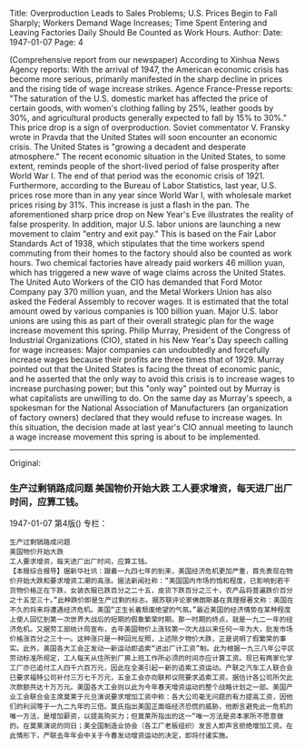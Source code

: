 Title: Overproduction Leads to Sales Problems; U.S. Prices Begin to Fall Sharply; Workers Demand Wage Increases; Time Spent Entering and Leaving Factories Daily Should Be Counted as Work Hours.
Author:
Date: 1947-01-07
Page: 4

(Comprehensive report from our newspaper) According to Xinhua News Agency reports: With the arrival of 1947, the American economic crisis has become more serious, primarily manifested in the sharp decline in prices and the rising tide of wage increase strikes. Agence France-Presse reports: "The saturation of the U.S. domestic market has affected the price of certain goods, with women's clothing falling by 25%, leather goods by 30%, and agricultural products generally expected to fall by 15% to 30%." This price drop is a sign of overproduction. Soviet commentator V. Fransky wrote in Pravda that the United States will soon encounter an economic crisis. The United States is "growing a decadent and desperate atmosphere." The recent economic situation in the United States, to some extent, reminds people of the short-lived period of false prosperity after World War I. The end of that period was the economic crisis of 1921. Furthermore, according to the Bureau of Labor Statistics, last year, U.S. prices rose more than in any year since World War I, with wholesale market prices rising by 31%. This increase is just a flash in the pan. The aforementioned sharp price drop on New Year's Eve illustrates the reality of false prosperity. In addition, major U.S. labor unions are launching a new movement to claim "entry and exit pay." This is based on the Fair Labor Standards Act of 1938, which stipulates that the time workers spend commuting from their homes to the factory should also be counted as work hours. Two chemical factories have already paid workers 46 million yuan, which has triggered a new wave of wage claims across the United States. The United Auto Workers of the CIO has demanded that Ford Motor Company pay 370 million yuan, and the Metal Workers Union has also asked the Federal Assembly to recover wages. It is estimated that the total amount owed by various companies is 100 billion yuan. Major U.S. labor unions are using this as part of their overall strategic plan for the wage increase movement this spring. Philip Murray, President of the Congress of Industrial Organizations (CIO), stated in his New Year's Day speech calling for wage increases: Major companies can undoubtedly and forcefully increase wages because their profits are three times that of 1929. Murray pointed out that the United States is facing the threat of economic panic, and he asserted that the only way to avoid this crisis is to increase wages to increase purchasing power; but this "only way" pointed out by Murray is what capitalists are unwilling to do. On the same day as Murray's speech, a spokesman for the National Association of Manufacturers (an organization of factory owners) declared that they would refuse to increase wages. In this situation, the decision made at last year's CIO annual meeting to launch a wage increase movement this spring is about to be implemented.



<hr /> 

Original: 


### 生产过剩销路成问题  美国物价开始大跌  工人要求增资，每天进厂出厂时间，应算工钱。

1947-01-07
第4版()
专栏：

    生产过剩销路成问题
    美国物价开始大跌
    工人要求增资，每天进厂出厂时间，应算工钱。
    【本报综合报导】据新华社讯：跟着一九四七年的到来，美国经济危机更加严重，首先表现在物价开始大跌和要求增资工潮的高涨。据法新闻社称：“美国国内市场的饱和程度，已影响到若干货物价格正在下跌，女装衣服已跌百分之二十五，皮货下跌百分之三十，农产品将普遍跌价百分之十五至三十。”此种跌价即是生产过剩的标志。据苏联评论家佛朗斯基在真理报著文称：美国在不久的将来将遭遇经济危机。美国“正生长着颓废绝望的气氛。”最近美国的经济情势在某种程度上使人回忆到第一次世界大战后的短期的假象繁荣时期。那一时期的终点，就是一九二一年的经济危机。又据劳工部统计局宣布，去年美国物价上涨较第一次大战以来任何一年为大，批发市场价格涨百分之三十一。这种涨只是一种回光反照，上述除夕物价大跌，正是说明了假繁荣的事实。此外，美国各大工会正发动一新运动即追索“进出厂计工资”制。此为根据一九三八年公平区劳动标准所规定，工人每天从住所到厂房上班工作所必须的时间亦应计算工资。现已有两家化学工厂亦已追付工人四千六百万元，因此在全美引起一新的追索工资运动。产联之汽车工人联合会已要求福特公司补付三万七千万元，五金工会亦向联邦议院要求追索工资。据估计各公司所欠此次款额共达十万万元。美国各大工会则以此为今年春天增资运动的整个战略计划之一部。美国产业工会联合会主席莫莱于元旦演说要求增加工资中称：各大公司毫无问题的有力提高工资，因他们的利润等于一九二九年的三倍。莫氏指出美国正面临经济恐慌的威胁，他断言避免此一危机的唯一方法，是增加薪资，以提高购买力；但莫莱所指出的这一“唯一方法是资本家所不愿意做的。在莫莱演说的同日；美全国制造业协会（各工厂老板组织）发言人即声言拒绝增加工资。在此情形下，产联去年年会中关于今春发动增资运动的决定，即将付诸实施。
